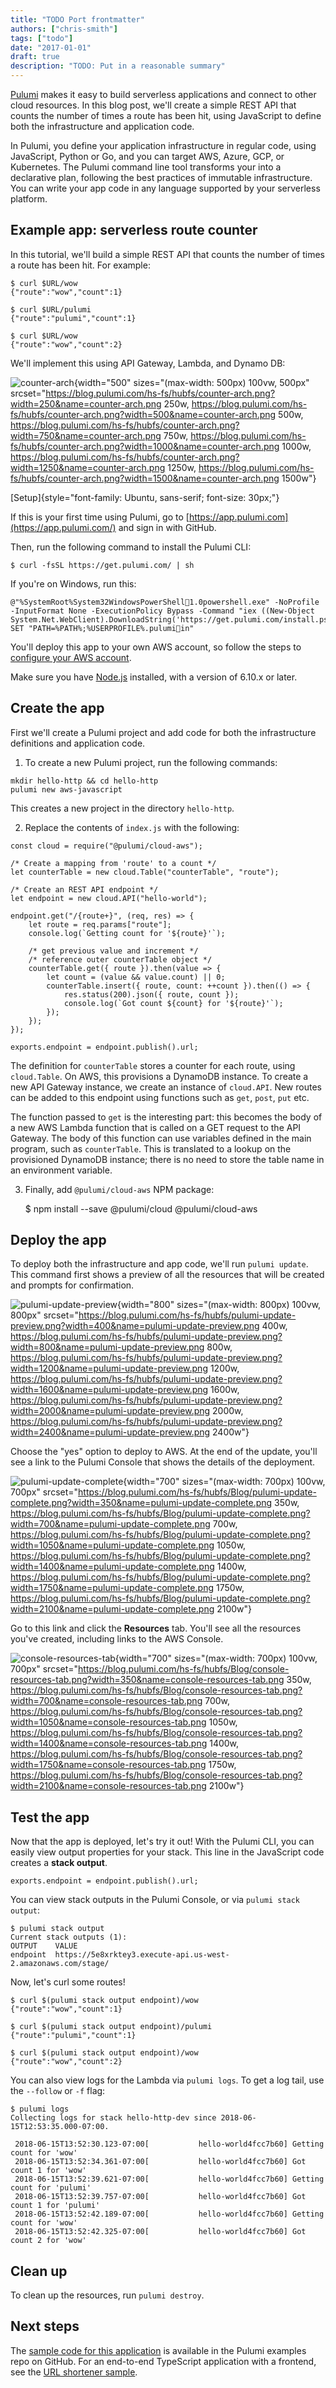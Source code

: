 ```yaml
---
title: "TODO Port frontmatter"
authors: ["chris-smith"]
tags: ["todo"]
date: "2017-01-01"
draft: true
description: "TODO: Put in a reasonable summary"
---
```



[Pulumi](https://pulumi.io/) makes it easy to build serverless
applications and connect to other cloud resources. In this blog post,
we'll create a simple REST API that counts the number of times a route
has been hit, using JavaScript to define both the infrastructure and
application code.

In Pulumi, you define your application infrastructure in regular code,
using JavaScript, Python or Go, and you can target AWS, Azure, GCP, or
Kubernetes. The Pulumi command line tool transforms your into a
declarative plan, following the best practices of immutable
infrastructure. You can write your app code in any language supported by
your serverless platform.

Example app: serverless route counter
-------------------------------------

In this tutorial, we'll build a simple REST API that counts the number
of times a route has been hit. For example:

    $ curl $URL/wow
    {"route":"wow","count":1}

    $ curl $URL/pulumi
    {"route":"pulumi","count":1}

    $ curl $URL/wow
    {"route":"wow","count":2}

We'll implement this using API Gateway, Lambda, and Dynamo DB:

![counter-arch](https://blog.pulumi.com/hs-fs/hubfs/counter-arch.png?width=500&name=counter-arch.png){width="500"
sizes="(max-width: 500px) 100vw, 500px"
srcset="https://blog.pulumi.com/hs-fs/hubfs/counter-arch.png?width=250&name=counter-arch.png 250w, https://blog.pulumi.com/hs-fs/hubfs/counter-arch.png?width=500&name=counter-arch.png 500w, https://blog.pulumi.com/hs-fs/hubfs/counter-arch.png?width=750&name=counter-arch.png 750w, https://blog.pulumi.com/hs-fs/hubfs/counter-arch.png?width=1000&name=counter-arch.png 1000w, https://blog.pulumi.com/hs-fs/hubfs/counter-arch.png?width=1250&name=counter-arch.png 1250w, https://blog.pulumi.com/hs-fs/hubfs/counter-arch.png?width=1500&name=counter-arch.png 1500w"}

[Setup]{style="font-family: Ubuntu, sans-serif; font-size: 30px;"}

If this is your first time using Pulumi, go to
[https://app.pulumi.com](https://app.pulumi.com/) and sign in with
GitHub.

Then, run the following command to install the Pulumi CLI:

    $ curl -fsSL https://get.pulumi.com/ | sh

If you're on Windows, run this:

    @"%SystemRoot%System32WindowsPowerShell1.0powershell.exe" -NoProfile -InputFormat None -ExecutionPolicy Bypass -Command "iex ((New-Object System.Net.WebClient).DownloadString('https://get.pulumi.com/install.ps1'))" 
    SET "PATH=%PATH%;%USERPROFILE%.pulumiin"

You'll deploy this app to your own AWS account, so follow the steps to
[configure your AWS account](https://pulumi.io/install/aws.html).

Make sure you have [Node.js](https://nodejs.org/en/download/) installed,
with a version of 6.10.x or later.

Create the app
--------------

First we'll create a Pulumi project and add code for both the
infrastructure definitions and application code.

1.  To create a new Pulumi project, run the following commands:

``` {style="padding-left: 30px;"}
mkdir hello-http && cd hello-http
pulumi new aws-javascript
```

This creates a new project in the directory `hello-http`.

2. Replace the contents of `index.js` with the following:

``` {style="padding-left: 30px;"}
const cloud = require("@pulumi/cloud-aws"); 

/* Create a mapping from 'route' to a count */ 
let counterTable = new cloud.Table("counterTable", "route"); 

/* Create an REST API endpoint */ 
let endpoint = new cloud.API("hello-world"); 

endpoint.get("/{route+}", (req, res) => { 
    let route = req.params["route"]; 
    console.log(`Getting count for '${route}'`); 

    /* get previous value and increment */
    /* reference outer counterTable object */
    counterTable.get({ route }).then(value => {
        let count = (value && value.count) || 0;
        counterTable.insert({ route, count: ++count }).then(() => {
            res.status(200).json({ route, count });
            console.log(`Got count ${count} for '${route}'`);
        });
    });
}); 

exports.endpoint = endpoint.publish().url;
```

The definition for `counterTable` stores a counter for each route, using
`cloud.Table`. On AWS, this provisions a DynamoDB instance. To create a
new API Gateway instance, we create an instance of `cloud.API`. New
routes can be added to this endpoint using functions such as `get`,
`post`, `put` etc.

The function passed to `get` is the interesting part: this becomes the
body of a new AWS Lambda function that is called on a GET request to the
API Gateway. The body of this function can use variables defined in the
main program, such as `counterTable`. This is translated to a lookup on
the provisioned DynamoDB instance; there is no need to store the table
name in an environment variable.

3. Finally, add `@pulumi/cloud-aws` NPM package:

    $ npm install --save @pulumi/cloud @pulumi/cloud-aws

Deploy the app
--------------

To deploy both the infrastructure and app code, we'll run
`pulumi update`. This command first shows a preview of all the resources
that will be created and prompts for confirmation.

![pulumi-update-preview](https://blog.pulumi.com/hs-fs/hubfs/pulumi-update-preview.png?width=800&name=pulumi-update-preview.png){width="800"
sizes="(max-width: 800px) 100vw, 800px"
srcset="https://blog.pulumi.com/hs-fs/hubfs/pulumi-update-preview.png?width=400&name=pulumi-update-preview.png 400w, https://blog.pulumi.com/hs-fs/hubfs/pulumi-update-preview.png?width=800&name=pulumi-update-preview.png 800w, https://blog.pulumi.com/hs-fs/hubfs/pulumi-update-preview.png?width=1200&name=pulumi-update-preview.png 1200w, https://blog.pulumi.com/hs-fs/hubfs/pulumi-update-preview.png?width=1600&name=pulumi-update-preview.png 1600w, https://blog.pulumi.com/hs-fs/hubfs/pulumi-update-preview.png?width=2000&name=pulumi-update-preview.png 2000w, https://blog.pulumi.com/hs-fs/hubfs/pulumi-update-preview.png?width=2400&name=pulumi-update-preview.png 2400w"}

Choose the "yes" option to deploy to AWS. At the end of the update,
you'll see a link to the Pulumi Console that shows the details of the
deployment.

![pulumi-update-complete](https://blog.pulumi.com/hs-fs/hubfs/Blog/pulumi-update-complete.png?width=700&name=pulumi-update-complete.png){width="700"
sizes="(max-width: 700px) 100vw, 700px"
srcset="https://blog.pulumi.com/hs-fs/hubfs/Blog/pulumi-update-complete.png?width=350&name=pulumi-update-complete.png 350w, https://blog.pulumi.com/hs-fs/hubfs/Blog/pulumi-update-complete.png?width=700&name=pulumi-update-complete.png 700w, https://blog.pulumi.com/hs-fs/hubfs/Blog/pulumi-update-complete.png?width=1050&name=pulumi-update-complete.png 1050w, https://blog.pulumi.com/hs-fs/hubfs/Blog/pulumi-update-complete.png?width=1400&name=pulumi-update-complete.png 1400w, https://blog.pulumi.com/hs-fs/hubfs/Blog/pulumi-update-complete.png?width=1750&name=pulumi-update-complete.png 1750w, https://blog.pulumi.com/hs-fs/hubfs/Blog/pulumi-update-complete.png?width=2100&name=pulumi-update-complete.png 2100w"}

Go to this link and click the **Resources** tab. You'll see all the
resources you've created, including links to the AWS Console.

![console-resources-tab](https://blog.pulumi.com/hs-fs/hubfs/Blog/console-resources-tab.png?width=700&name=console-resources-tab.png){width="700"
sizes="(max-width: 700px) 100vw, 700px"
srcset="https://blog.pulumi.com/hs-fs/hubfs/Blog/console-resources-tab.png?width=350&name=console-resources-tab.png 350w, https://blog.pulumi.com/hs-fs/hubfs/Blog/console-resources-tab.png?width=700&name=console-resources-tab.png 700w, https://blog.pulumi.com/hs-fs/hubfs/Blog/console-resources-tab.png?width=1050&name=console-resources-tab.png 1050w, https://blog.pulumi.com/hs-fs/hubfs/Blog/console-resources-tab.png?width=1400&name=console-resources-tab.png 1400w, https://blog.pulumi.com/hs-fs/hubfs/Blog/console-resources-tab.png?width=1750&name=console-resources-tab.png 1750w, https://blog.pulumi.com/hs-fs/hubfs/Blog/console-resources-tab.png?width=2100&name=console-resources-tab.png 2100w"}

Test the app
------------

Now that the app is deployed, let's try it out! With the Pulumi CLI,
you can easily view output properties for your stack. This line in the
JavaScript code creates a **stack output**.

    exports.endpoint = endpoint.publish().url;

You can view stack outputs in the Pulumi Console, or via
`pulumi stack output`:

    $ pulumi stack output 
    Current stack outputs (1): 
    OUTPUT    VALUE 
    endpoint  https://5e8xrktey3.execute-api.us-west-2.amazonaws.com/stage/

Now, let's curl some routes!

    $ curl $(pulumi stack output endpoint)/wow
    {"route":"wow","count":1}

    $ curl $(pulumi stack output endpoint)/pulumi
    {"route":"pulumi","count":1}

    $ curl $(pulumi stack output endpoint)/wow
    {"route":"wow","count":2}

You can also view logs for the Lambda via `pulumi logs`. To get a log
tail, use the `--follow` or `-f` flag:

    $ pulumi logs
    Collecting logs for stack hello-http-dev since 2018-06-15T12:53:35.000-07:00.

     2018-06-15T13:52:30.123-07:00[           hello-world4fcc7b60] Getting count for 'wow'
     2018-06-15T13:52:34.361-07:00[           hello-world4fcc7b60] Got count 1 for 'wow'
     2018-06-15T13:52:39.621-07:00[           hello-world4fcc7b60] Getting count for 'pulumi'
     2018-06-15T13:52:39.757-07:00[           hello-world4fcc7b60] Got count 1 for 'pulumi'
     2018-06-15T13:52:42.189-07:00[           hello-world4fcc7b60] Getting count for 'wow'
     2018-06-15T13:52:42.325-07:00[           hello-world4fcc7b60] Got count 2 for 'wow'

Clean up
--------

To clean up the resources, run `pulumi destroy`.

Next steps
----------

The [sample code for this
application](https://github.com/pulumi/examples/tree/master/cloud-js-httpendpoint)
is available in the Pulumi examples repo on GitHub. For an end-to-end
TypeScript application with a frontend, see the [URL shortener
sample](https://github.com/pulumi/examples/tree/master/cloud-ts-url-shortener).

